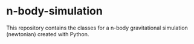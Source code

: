 # n-body-simulation
This repository contains the classes for a n-body gravitational simulation (newtonian) created with Python.
